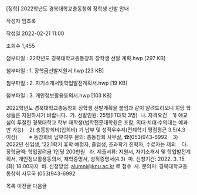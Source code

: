 [징학] ﻿2022학년도 경북대학교총동창회 장학생 선발 안내



작성자
임초록


작성일
2022-02-21 11:00


조회수
1,455


첨부파일 : 22학년도 경북대학교총동창회 장학생 선발 계획.hwp [297 KB]  

첨부파일 : 1. 장학금선발지원서.hwp [23 KB]  

첨부파일 : 2. 자기소개서및학업발전계획서.hwp [19 KB]  

첨부파일 : 3. 개인정보활용동의서.hwp [103 KB]


﻿2022학년도 경북대학교총동창회 장학생 선발계획을 붙임과 같이 알려드리오니 희망 학생들은 지원하시기 바랍니다.  가. 선발인원: 25명(IT대학 3명)  나. 자격요건    1) 애교심이 투철한 경북대학교 학부 재학생(법학전문대학원은 포함, 의대·치대·수의대는 예과만 가능)    2) 총동창회비(입회비) 기 납부 및 성적우수자(전체학기 평점평균 3.5/4.3 이상)        ※ 동창회비 납부여부 문의: 총동창회 사무실, ☎(053)943-6992    3) 2022년 신입생, ’22.1학기 휴학 예정자, 졸업생, 초과학기 진학자, 수료자는 제외    다. 장학금액: 학업장려금 1인당 200만원   라. 제출서류: 지원서, 자기소개서 및 학업발전계획서, 개인정보활용동의서, 재학증명서, 성적증명서(4.3)  마. 신청기간: 2022. 3. 15.(화) 18:00까지  바. 신청방법: alumni@knu.ac.kr 로 접수  사. 문의처: 경북대학교총동창회 사무국 (053)943-6992





목록
이전글
다음글




